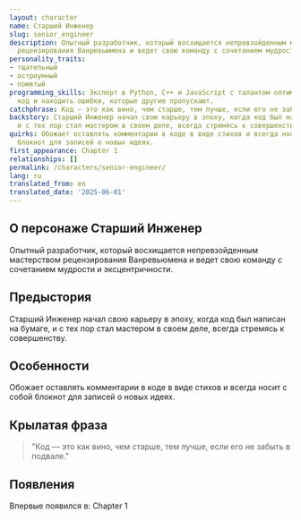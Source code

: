 ```yaml
---
layout: character
name: Старший Инженер
slug: senior_engineer
description: Опытный разработчик, который восхищается непревзойденным мастерством
  рецензирования Ванревьюмена и ведет свою команду с сочетанием мудрости и эксцентричности.
personality_traits:
- тщательный
- остроумный
- помятый
programming_skills: Эксперт в Python, C++ и JavaScript с талантом оптимизировать устаревший
  код и находить ошибки, которые другие пропускают.
catchphrase: Код — это как вино, чем старше, тем лучше, если его не забыть в подвале.
backstory: Старший Инженер начал свою карьеру в эпоху, когда код был написан на бумаге,
  и с тех пор стал мастером в своем деле, всегда стремясь к совершенству.
quirks: Обожает оставлять комментарии в коде в виде стихов и всегда носит с собой
  блокнот для записей о новых идеях.
first_appearance: Chapter 1
relationships: []
permalink: /characters/senior-engineer/
lang: ru
translated_from: en
translated_date: '2025-06-01'
---
```


## О персонаже Старший Инженер

Опытный разработчик, который восхищается непревзойденным мастерством рецензирования Ванревьюмена и ведет свою команду с сочетанием мудрости и эксцентричности.

## Предыстория

Старший Инженер начал свою карьеру в эпоху, когда код был написан на бумаге, и с тех пор стал мастером в своем деле, всегда стремясь к совершенству.

## Особенности

Обожает оставлять комментарии в коде в виде стихов и всегда носит с собой блокнот для записей о новых идеях.

## Крылатая фраза

> "Код — это как вино, чем старше, тем лучше, если его не забыть в подвале."

## Появления

Впервые появился в: Chapter 1

<!-- Chapter appearances will be tracked automatically -->
